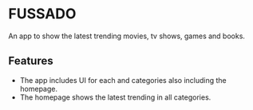 # FUSSADO

An app to show the latest trending movies, tv shows, games and books.

## Features
- The app includes UI for each and categories also including the homepage.
- The homepage shows the latest trending in all categories.

